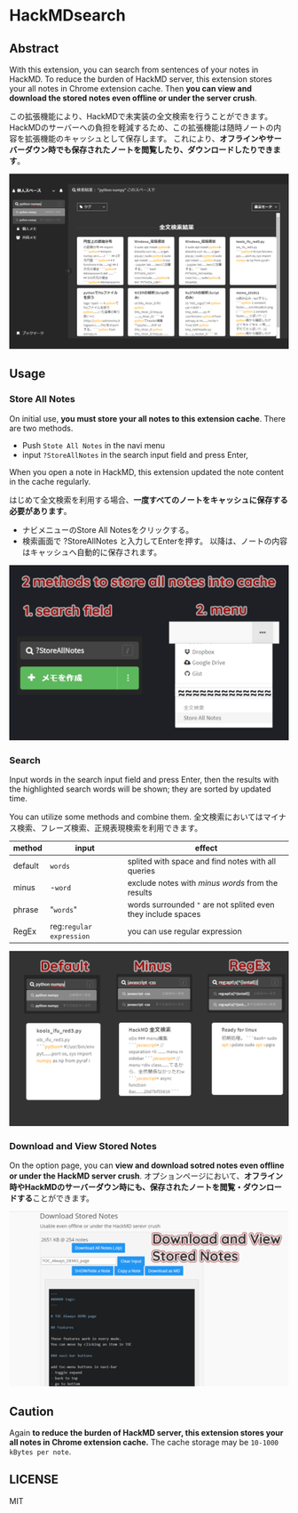 # HackMDsearch

## Abstract

With this extension, you can search from sentences of your notes in HackMD.
To reduce the burden of HackMD server, this extension stores your all notes in Chrome extension cache.
Then **you can view and download the stored notes even offline or under the server crush**.

この拡張機能により、HackMDで未実装の全文検索を行うことができます。
HackMDのサーバーへの負担を軽減するため、この拡張機能は随時ノートの内容を拡張機能のキャッシュとして保存します。
これにより、**オフラインやサーバーダウン時でも保存されたノートを閲覧したり、ダウンロードしたりできます**。

![](img/HackMDSearch_sss1.png)

## Usage

### Store All Notes
On initial use, **you must store your all notes to this extension cache**. There are two methods.
- Push `Stote All Notes` in the navi menu
- input `?StoreAllNotes` in the search input field and press Enter,

When you open a note in HackMD, this extension updated the note content in the cache regularly.

はじめて全文検索を利用する場合、**一度すべてのノートをキャッシュに保存する必要があります**。
- ナビメニューのStore All Notesをクリックする。
- 検索画面で ?StoreAllNotes と入力してEnterを押す。
以降は、ノートの内容はキャッシュへ自動的に保存されます。

![](img/HackMDsearch_ss5.png)

### Search
Input words in the search input field and press Enter, then the results with the highlighted search words will be shown; they are sorted by updated time.

You can utilize some methods and combine them.
全文検索においてはマイナス検索、フレーズ検索、正規表現検索を利用できます。

|method|input|effect|
|-|-|-|
|default|`words`|splited with space and find notes with all queries|
|minus|-`word`|exclude notes with _minus words_ from the results|
|phrase|"`words`"|words surrounded `"` are not splited even they include spaces|
|RegEx|reg:`regular expression`|you can use regular expression|

![](img/HackMDsearch_ss4.png)

### Download and View Stored Notes
On the option page, you can **view and download sotred notes even offline or under the HackMD server crush**.
オプションページにおいて、**オフライン時やHackMDのサーバーダウン時にも、保存されたノートを閲覧・ダウンロードする**ことができます。

![](img/HackMDsearch_ss6.png)

## Caution
Again **to reduce the burden of HackMD server, this extension stores your all notes in Chrome extension cache.**
The cache storage may be `10-1000 kBytes per note`.

## LICENSE

MIT
